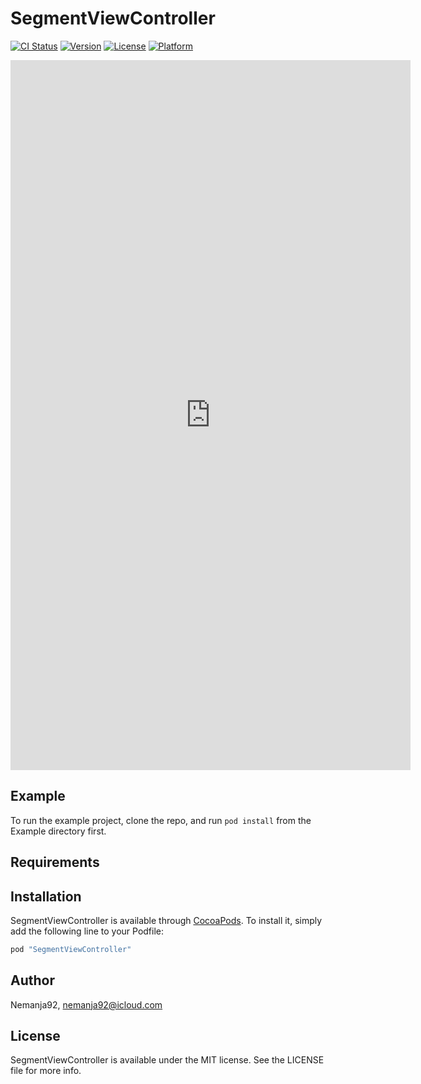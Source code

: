 # SegmentViewController

[![CI Status](http://img.shields.io/travis/Nemanja92/SegmentViewController.svg?style=flat)](https://travis-ci.org/Nemanja92/SegmentViewController)
[![Version](https://img.shields.io/cocoapods/v/SegmentViewController.svg?style=flat)](http://cocoapods.org/pods/SegmentViewController)
[![License](https://img.shields.io/cocoapods/l/SegmentViewController.svg?style=flat)](http://cocoapods.org/pods/SegmentViewController)
[![Platform](https://img.shields.io/cocoapods/p/SegmentViewController.svg?style=flat)](http://cocoapods.org/pods/SegmentViewController)

<iframe src='https://gfycat.com/ifr/NeglectedCarefreeBoar' frameborder='0' scrolling='no' width='640' height='1136' allowfullscreen></iframe>

## Example

To run the example project, clone the repo, and run `pod install` from the Example directory first.

## Requirements

## Installation

SegmentViewController is available through [CocoaPods](http://cocoapods.org). To install
it, simply add the following line to your Podfile:

```ruby
pod "SegmentViewController"
```

## Author

Nemanja92, nemanja92@icloud.com

## License

SegmentViewController is available under the MIT license. See the LICENSE file for more info.
